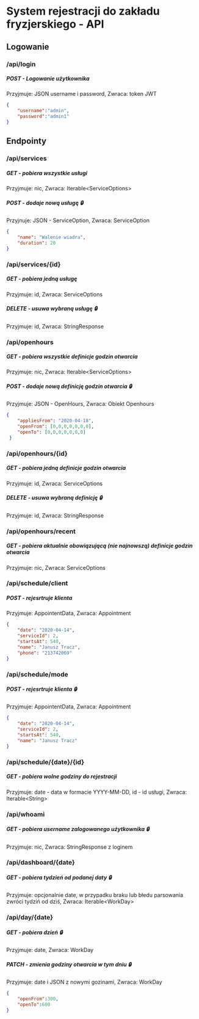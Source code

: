 # System rejestracji do zakładu fryzjerskiego - API

## Logowanie
### /api/login
##### POST - Logowanie użytkownika
Przyjmuje: JSON username i password, Zwraca: token JWT
```json
{
	"username":"admin",
	"password":"admin1"
}
```
## Endpointy

### /api/services
##### GET - pobiera wszystkie usługi
Przyjmuje: nic, Zwraca: Iterable\<ServiceOptions>
##### POST - dodaje nową usługę :lock:
Przyjnuje: JSON - ServiceOption, Zwraca: ServiceOption
```json
{
    "name": "Walenie wiadra",
    "duration": 20
}
```
### /api/services/{id} 
##### GET - pobiera jedną usługę
Przyjmuje: id, Zwraca: ServiceOptions

##### DELETE - usuwa wybraną usługę :lock:
Przyjmuje: id, Zwraca: StringResponse

### /api/openhours
##### GET - pobiera wszystkie definicje godzin otwarcia
Przyjmuje: nic, Zwraca: Iterable\<ServiceOptions>
##### POST - dodaje nową definicję godzin otwarcia :lock:
Przyjmuje: JSON - OpenHours, Zwraca: Obiekt Openhours
```json
{
 	"appliesFrom": "2020-04-18",
 	"openFrom": [0,0,0,0,0,0,0],
 	"openTo": [0,0,0,0,0,0,0]
 } 
```
### /api/openhours/{id}
##### GET - pobiera jedną definicje godzin otwarcia
Przyjmuje: id, Zwraca: ServiceOptions
##### DELETE - usuwa wybraną definicję :lock:
Przyjmuje: id, Zwraca: StringResponse
### /api/openhours/recent
##### GET - pobiera aktualnie obowiązującą (nie najnowszą) definicje godzin otwarcia
Przyjmuje: nic, Zwraca: ServiceOptions

### /api/schedule/client
##### POST - rejesrtruje klienta
Przyjmuje: AppointentData, Zwraca: Appointment
```json
{
	"date": "2020-04-14",
	"serviceId": 2,
	"startsAt": 540,
	"name": "Janusz Tracz",
	"phone": "213742069"
}
```

### /api/schedule/mode
##### POST - rejesrtruje klienta :lock:
Przyjmuje: AppointentData, Zwraca: Appointment
```json
{
	"date": "2020-04-14",
	"serviceId": 2,
	"startsAt": 540,
	"name": "Janusz Tracz"
}
```

### /api/schedule/{date}/{id}
##### GET - pobiera wolne godziny do rejestracji 
Przyjmuje: date - data w formacie YYYY-MM-DD, id - id usługi, Zwraca: Iterable\<String>

### /api/whoami 
##### GET - pobiera username zalogowanego użytkownika :lock:
Przyjmuje: nic, Zwraca: StringResponse z loginem

### /api/dashboard/{date} 
##### GET - pobiera tydzień od podanej daty :lock:
Przyjmuje: opcjonalnie date, w przypadku braku lub błedu parsowania zwróci tydziń od dziś, Zwraca: Iterable\<WorkDay>

### /api/day/{date}
##### GET - pobiera dzień :lock:
Przyjmuje: date, Zwraca: WorkDay
##### PATCH - zmienia godziny otwarcia w tym dniu :lock:
Przyjmuje: date i JSON z nowymi gozinami, Zwraca: WorkDay
```json
{
	"openFrom":300,
	"openTo":600
}
```